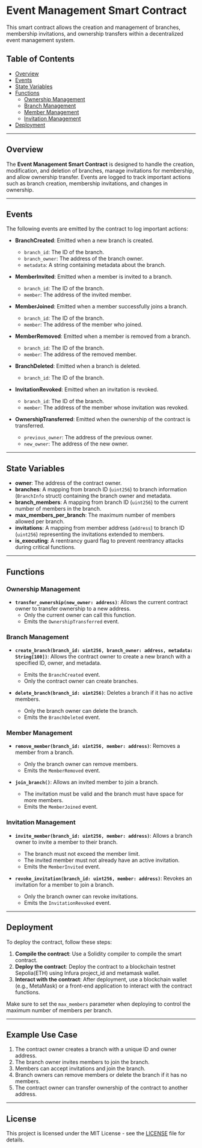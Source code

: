 # Event Management Smart Contract

This smart contract allows the creation and management of branches, membership invitations, and ownership transfers within a decentralized event management system.

## Table of Contents
- [Overview](#overview)
- [Events](#events)
- [State Variables](#state-variables)
- [Functions](#functions)
  - [Ownership Management](#ownership-management)
  - [Branch Management](#branch-management)
  - [Member Management](#member-management)
  - [Invitation Management](#invitation-management)
- [Deployment](#deployment)

---

## Overview

The **Event Management Smart Contract** is designed to handle the creation, modification, and deletion of branches, manage invitations for membership, and allow ownership transfer. Events are logged to track important actions such as branch creation, membership invitations, and changes in ownership.

---

## Events

The following events are emitted by the contract to log important actions:

- **BranchCreated**: Emitted when a new branch is created.
  - `branch_id`: The ID of the branch.
  - `branch_owner`: The address of the branch owner.
  - `metadata`: A string containing metadata about the branch.

- **MemberInvited**: Emitted when a member is invited to a branch.
  - `branch_id`: The ID of the branch.
  - `member`: The address of the invited member.

- **MemberJoined**: Emitted when a member successfully joins a branch.
  - `branch_id`: The ID of the branch.
  - `member`: The address of the member who joined.

- **MemberRemoved**: Emitted when a member is removed from a branch.
  - `branch_id`: The ID of the branch.
  - `member`: The address of the removed member.

- **BranchDeleted**: Emitted when a branch is deleted.
  - `branch_id`: The ID of the branch.

- **InvitationRevoked**: Emitted when an invitation is revoked.
  - `branch_id`: The ID of the branch.
  - `member`: The address of the member whose invitation was revoked.

- **OwnershipTransferred**: Emitted when the ownership of the contract is transferred.
  - `previous_owner`: The address of the previous owner.
  - `new_owner`: The address of the new owner.

---

## State Variables

- **owner**: The address of the contract owner.
- **branches**: A mapping from branch ID (`uint256`) to branch information (`BranchInfo` struct) containing the branch owner and metadata.
- **branch_members**: A mapping from branch ID (`uint256`) to the current number of members in the branch.
- **max_members_per_branch**: The maximum number of members allowed per branch.
- **invitations**: A mapping from member address (`address`) to branch ID (`uint256`) representing the invitations extended to members.
- **is_executing**: A reentrancy guard flag to prevent reentrancy attacks during critical functions.

---

## Functions

### Ownership Management

- **`transfer_ownership(new_owner: address)`**: Allows the current contract owner to transfer ownership to a new address.
  - Only the current owner can call this function.
  - Emits the `OwnershipTransferred` event.

### Branch Management

- **`create_branch(branch_id: uint256, branch_owner: address, metadata: String[100])`**: Allows the contract owner to create a new branch with a specified ID, owner, and metadata.
  - Emits the `BranchCreated` event.
  - Only the contract owner can create branches.

- **`delete_branch(branch_id: uint256)`**: Deletes a branch if it has no active members.
  - Only the branch owner can delete the branch.
  - Emits the `BranchDeleted` event.

### Member Management

- **`remove_member(branch_id: uint256, member: address)`**: Removes a member from a branch.
  - Only the branch owner can remove members.
  - Emits the `MemberRemoved` event.

- **`join_branch()`**: Allows an invited member to join a branch.
  - The invitation must be valid and the branch must have space for more members.
  - Emits the `MemberJoined` event.

### Invitation Management

- **`invite_member(branch_id: uint256, member: address)`**: Allows a branch owner to invite a member to their branch.
  - The branch must not exceed the member limit.
  - The invited member must not already have an active invitation.
  - Emits the `MemberInvited` event.

- **`revoke_invitation(branch_id: uint256, member: address)`**: Revokes an invitation for a member to join a branch.
  - Only the branch owner can revoke invitations.
  - Emits the `InvitationRevoked` event.

---

## Deployment

To deploy the contract, follow these steps:

1. **Compile the contract**: Use a Solidity compiler to compile the smart contract.
2. **Deploy the contract**: Deploy the contract to a blockchain testnet Sepolia(ETH) using Infura project_id and metamask wallet.
3. **Interact with the contract**: After deployment, use a blockchain wallet (e.g., MetaMask) or a front-end application to interact with the contract functions.

Make sure to set the `max_members` parameter when deploying to control the maximum number of members per branch.

---

## Example Use Case

1. The contract owner creates a branch with a unique ID and owner address.
2. The branch owner invites members to join the branch.
3. Members can accept invitations and join the branch.
4. Branch owners can remove members or delete the branch if it has no members.
5. The contract owner can transfer ownership of the contract to another address.

---

## License

This project is licensed under the MIT License - see the [LICENSE](LICENSE) file for details.

